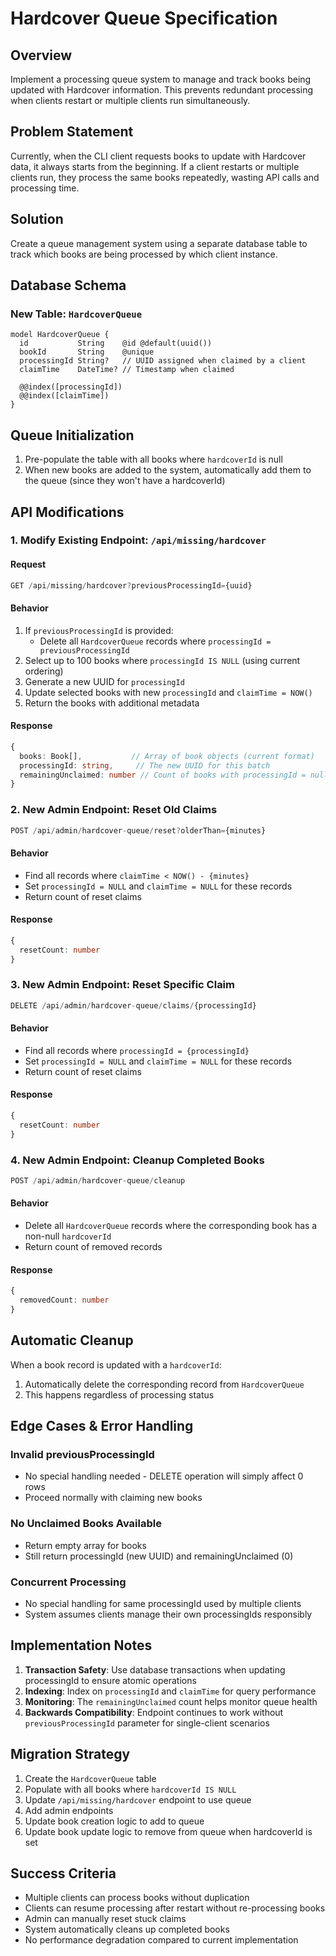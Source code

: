 # Hardcover Queue Specification

## Overview
Implement a processing queue system to manage and track books being updated with Hardcover information. This prevents redundant processing when clients restart or multiple clients run simultaneously.

## Problem Statement
Currently, when the CLI client requests books to update with Hardcover data, it always starts from the beginning. If a client restarts or multiple clients run, they process the same books repeatedly, wasting API calls and processing time.

## Solution
Create a queue management system using a separate database table to track which books are being processed by which client instance.

## Database Schema

### New Table: `HardcoverQueue`
```prisma
model HardcoverQueue {
  id           String    @id @default(uuid())
  bookId       String    @unique
  processingId String?   // UUID assigned when claimed by a client
  claimTime    DateTime? // Timestamp when claimed

  @@index([processingId])
  @@index([claimTime])
}
```

## Queue Initialization
1. Pre-populate the table with all books where `hardcoverId` is null
2. When new books are added to the system, automatically add them to the queue (since they won't have a hardcoverId)

## API Modifications

### 1. Modify Existing Endpoint: `/api/missing/hardcover`

#### Request
```typescript
GET /api/missing/hardcover?previousProcessingId={uuid}
```

#### Behavior
1. If `previousProcessingId` is provided:
   - Delete all `HardcoverQueue` records where `processingId = previousProcessingId`
2. Select up to 100 books where `processingId IS NULL` (using current ordering)
3. Generate a new UUID for `processingId`
4. Update selected books with new `processingId` and `claimTime = NOW()`
5. Return the books with additional metadata

#### Response
```typescript
{
  books: Book[],           // Array of book objects (current format)
  processingId: string,     // The new UUID for this batch
  remainingUnclaimed: number // Count of books with processingId = null
}
```

### 2. New Admin Endpoint: Reset Old Claims
```typescript
POST /api/admin/hardcover-queue/reset?olderThan={minutes}
```

#### Behavior
- Find all records where `claimTime < NOW() - {minutes}`
- Set `processingId = NULL` and `claimTime = NULL` for these records
- Return count of reset claims

#### Response
```typescript
{
  resetCount: number
}
```

### 3. New Admin Endpoint: Reset Specific Claim
```typescript
DELETE /api/admin/hardcover-queue/claims/{processingId}
```

#### Behavior
- Find all records where `processingId = {processingId}`
- Set `processingId = NULL` and `claimTime = NULL` for these records
- Return count of reset claims

#### Response
```typescript
{
  resetCount: number
}
```

### 4. New Admin Endpoint: Cleanup Completed Books
```typescript
POST /api/admin/hardcover-queue/cleanup
```

#### Behavior
- Delete all `HardcoverQueue` records where the corresponding book has a non-null `hardcoverId`
- Return count of removed records

#### Response
```typescript
{
  removedCount: number
}
```

## Automatic Cleanup
When a book record is updated with a `hardcoverId`:
1. Automatically delete the corresponding record from `HardcoverQueue`
2. This happens regardless of processing status

## Edge Cases & Error Handling

### Invalid previousProcessingId
- No special handling needed - DELETE operation will simply affect 0 rows
- Proceed normally with claiming new books

### No Unclaimed Books Available
- Return empty array for books
- Still return processingId (new UUID) and remainingUnclaimed (0)

### Concurrent Processing
- No special handling for same processingId used by multiple clients
- System assumes clients manage their own processingIds responsibly

## Implementation Notes

1. **Transaction Safety**: Use database transactions when updating processingId to ensure atomic operations
2. **Indexing**: Index on `processingId` and `claimTime` for query performance
3. **Monitoring**: The `remainingUnclaimed` count helps monitor queue health
4. **Backwards Compatibility**: Endpoint continues to work without `previousProcessingId` parameter for single-client scenarios

## Migration Strategy

1. Create the `HardcoverQueue` table
2. Populate with all books where `hardcoverId IS NULL`
3. Update `/api/missing/hardcover` endpoint to use queue
4. Add admin endpoints
5. Update book creation logic to add to queue
6. Update book update logic to remove from queue when hardcoverId is set

## Success Criteria

- Multiple clients can process books without duplication
- Clients can resume processing after restart without re-processing books
- Admin can manually reset stuck claims
- System automatically cleans up completed books
- No performance degradation compared to current implementation